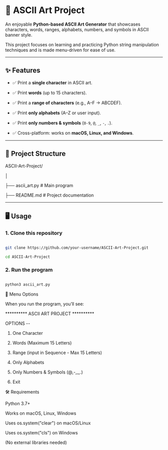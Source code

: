 # 🎨 ASCII Art Project

An enjoyable **Python-based ASCII Art Generator** that showcases characters, words, ranges, alphabets, numbers, and symbols in ASCII banner style.

This project focuses on learning and practicing Python string manipulation techniques and is made menu-driven for ease of use.

---

## ✨ Features

- ✅ Print a **single character** in ASCII art.

- ✅ Print **words** (up to 15 characters).

- ✅ Print a **range of characters** (e.g., A–F → ABCDEF).

- ✅ Print **only alphabets** (A–Z or user input).

- ✅ Print **only numbers & symbols** (`0-9`, `@`, `_`, `-`, `.`).

- ✅ Cross-platform: works on **macOS, Linux, and Windows**.

---

## 📂 Project Structure  

ASCII-Art-Project/

│  

├── ascii_art.py  # Main program  

├── README.md  # Project documentation  

---  

## 🖥️ Usage  

### 1. Clone this repository  

```bash  

git clone https://github.com/your-username/ASCII-Art-Project.git  

cd ASCII-Art-Project  

```  

### 2. Run the program  

```bash  

python3 ascii_art.py  
```  

📌 Menu Options  

When you run the program, you’ll see:  

********** ASCII ART PROJECT **********  

OPTIONS --  

1. One Character  

2. Words (Maximum 15 Letters)  

3. Range (input in Sequence - Max 15 Letters)  

4. Only Alphabets  

5. Only Numbers & Symbols (@,-,_,.)  

6. Exit  

🛠️ Requirements  

Python 3.7+  

Works on macOS, Linux, Windows  

Uses os.system("clear") on macOS/Linux  

Uses os.system("cls") on Windows  

(No external libraries needed)

